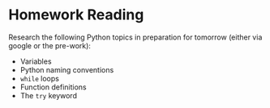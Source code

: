 # Homework Reading

Research the following Python topics in preparation for tomorrow (either via google or the pre-work):

* Variables
* Python naming conventions
* `while` loops
* Function definitions
* The `try` keyword